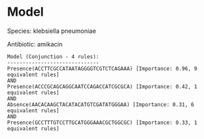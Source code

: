 
# Model

Species: klebsiella pneumoniae

Antibiotic: amikacin

```
Model (Conjunction - 4 rules):
------------------------------
Presence(ACCTTCGCCATAATAGGGGTCGTCTCAGAAA) [Importance: 0.96, 9 equivalent rules]
AND
Presence(ACCCGCAGCAGGCAATCCAGACCATCGCGCA) [Importance: 0.42, 1 equivalent rules]
AND
Absence(AACACAAGCTACATACATGTCGATATGGGAA) [Importance: 0.31, 6 equivalent rules]
AND
Presence(GCCTTTGTCCTTGCATGGGAAACGCTGGCGC) [Importance: 0.33, 1 equivalent rules]

```

